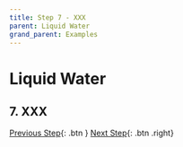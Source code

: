 ```yaml
---
title: Step 7 - XXX
parent: Liquid Water
grand_parent: Examples
---
```

# Liquid Water

## 7. XXX

[Previous Step](step6.md){: .btn }   [Next Step](step8.md){: .btn .right}
